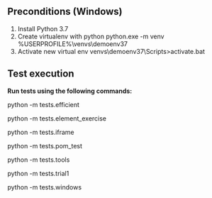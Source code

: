 ## Preconditions (Windows)
1. Install Python 3.7
2. Create virtualenv with python
python.exe -m venv %USERPROFILE%\venvs\demoenv37
3. Activate new virtual env
venvs\demoenv37\Scripts>activate.bat

## Test execution
**Run tests using  the following commands:**

python -m tests.efficient

python -m tests.element_exercise

python -m tests.iframe

python -m tests.pom_test

python -m tests.tools

python -m tests.trial1

python -m tests.windows
